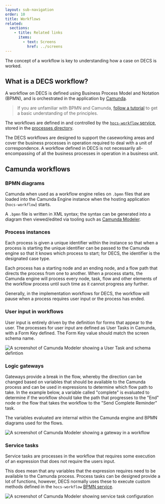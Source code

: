 ```yaml
---
layout: sub-navigation
order: 10
title: Workflows
related:
  sections:
    - title: Related links
      items:
        - text: Screens
          href: ../screens
---
```


The concept of a workflow is key to understanding how a case on DECS is worked.

## What is a DECS workflow?
A workflow on DECS is defined using Business Process Model and Notation (BPMN), and is orchestrated in the application by [Camunda](https://camunda.com/).

> If you are unfamiliar with BPMN and Camunda, [follow a tutorial](https://camunda.com/bpmn/) to get a basic understanding of the principles.

The workflows are defined in and controlled by the [`hocs-workflow` service](https://github.com/UKHomeOffice/hocs-workflow/), stored in the [processes directory](https://github.com/UKHomeOffice/hocs-workflow/tree/main/src/main/resources/processes).

The DECS workflows are designed to support the caseworking areas and cover the business processes in operation required to deal with a unit of correspondence. A workflow defined in DECS is not necessarily all-encompassing of all the business processes in operation in a business unit. 


## Camunda workflows

### BPMN diagrams
Camunda when used as a workflow engine relies on `.bpmn` files that are loaded into the Camunda Engine instance when the hosting application (`hocs-workflow`) starts.

A `.bpmn` file is written in XML syntax; the syntax can be generated into a diagram then viewed/edited via tooling such as [Camunda Modeler](https://camunda.com/download/modeler/).

### Process instances
Each process is given a unique identifier within the instance so that when a process is starting the unique identifier can be passed to the Camunda engine so that it knows which process to start; for DECS, the identifier is the designated case type.

Each process has a starting node and an ending node, and a flow path that directs the process from one to another. When a process starts, the Camunda engine will process every node, task, flow and other elements of the workflow process until such time as it cannot progress any further. 

Generally, in the implementation workflows for DECS, the workflow will pause when a process requires user input or the process has ended.

### User input in workflows
User input is entirely driven by the definition for forms that appear to the user. The processes for user input are defined as User Tasks in Camunda, with a Form Key defined. The Form Key value should match the screen schema name.

![A screenshot of Camunda Modeler showing a User Task and schema defintion](../assets/images/camunda-form-key.png "A screenshot of Camunda Modeler showing a User Task and schema definition")

### Logic gateways
Gateways provide a break in the flow, whereby the direction can be changed based on variables that should be available to the Camunda process and can be used in expressions to determine which flow path to take. In the example below, a variable called "complete" is evaluated to determine if the workflow should take the path that progresses to the "End" node or the flow that takes the workflow to the "Send Complete Reminder" task.

The variables evaluated are internal within the Camunda engine and BPMN diagrams used for the flows.

![A screenshot of Camunda Modeler showing a gateway in a workflow](../assets/images/camunda-gateway.png "A screenshot of Camunda Modeler showing a gateway in a workflow")

### Service tasks
Service tasks are processes in the workflow that requires some execution of an expression that does not require the users input.

This does mean that any variables that the expression requires need to be available to the Camunda process. Process tasks can be designed provide a lot of functions, however, DECS normally uses these to execute custom methods defined in the `hocs-workflow` [BPMN service](https://github.com/UKHomeOffice/hocs-workflow/blob/main/src/main/java/uk/gov/digital/ho/hocs/workflow/BpmnService.java).

![A screenshot of Camunda Modeler showing service task configuration](../assets/images/camunda-bpmn-service.png "A screenshot of Camunda Modeler showing service task configuration")
